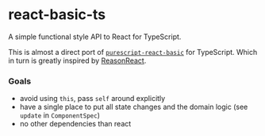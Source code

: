 # react-basic-ts

A simple functional style API to React for TypeScript.

This is almost a direct port of [`purescript-react-basic`](https://github.com/lumihq/purescript-react-basic) for TypeScript. Which in turn is greatly inspired by [ReasonReact](https://reasonml.github.io/reason-react/en/).

### Goals

* avoid using `this`, pass `self` around explicitly
* have a single place to put all state changes and the domain logic (see `update` in `ComponentSpec`)
* no other dependencies than react
